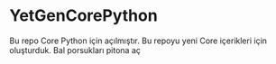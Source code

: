 # YetGenCorePython
Bu repo Core Python için açılmıştır.
Bu repoyu yeni Core içerikleri için oluşturduk.
Bal porsukları pitona aç

